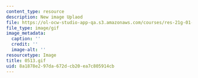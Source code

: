 ```yaml
---
content_type: resource
description: New image Uplaod
file: https://ol-ocw-studio-app-qa.s3.amazonaws.com/courses/res-21g-01-kana-spring-2010/8a1878e297da672dcb20ea7c805914cb_0513.gif
file_type: image/gif
image_metadata:
  caption: ''
  credit: ''
  image-alt: ''
resourcetype: Image
title: 0513.gif
uid: 8a1878e2-97da-672d-cb20-ea7c805914cb
---
```

